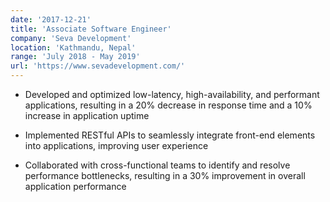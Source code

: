 ```yaml
---
date: '2017-12-21'
title: 'Associate Software Engineer'
company: 'Seva Development'
location: 'Kathmandu, Nepal'
range: 'July 2018 - May 2019'
url: 'https://www.sevadevelopment.com/'
---
```


- Developed and optimized low-latency, high-availability, and performant applications, resulting in a 20% decrease in response time and a 10% increase in application uptime

- Implemented RESTful APIs to seamlessly integrate front-end elements into applications, improving user experience

- Collaborated with cross-functional teams to identify and resolve performance bottlenecks, resulting in a 30% improvement in overall application performance
